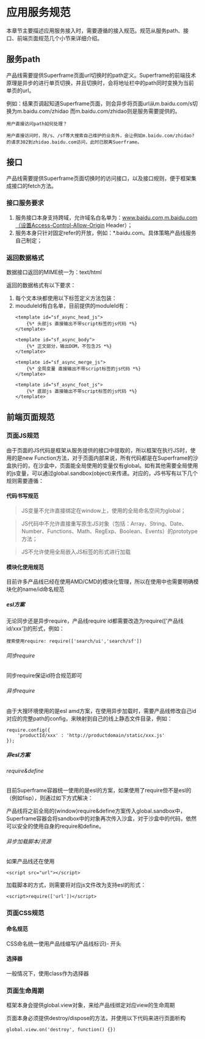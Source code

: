 # 应用服务规范

本章节主要描述应用服务接入时，需要遵循的接入规范。规范从服务path、接口、前端页面规范几个小节来详细介绍。

## 服务path

产品线需要提供Superframe页面url切换时的path定义。Superframe的前端技术原理是异步的进行单页切换，并且切换时，会将地址栏中的path同时变换为当前单页的url。

例如：结果页调起知道Superframe页面，则会异步将页面url从m.baidu.com/s切换为m.baidu.com/zhidao
而m.baidu.com/zhidao则是服务需要提供的。

    用户直接访问path如何处理？
    
    用户直接访问时，除/s、/sf等大搜索自己维护的业务外，会让例如m.baidu.com/zhidao?的请求302到zhidao.baidu.com访问，此时已脱离Suerframe。

## 接口

产品线需要提供Superframe页面切换时的访问接口，以及接口规则，便于框架集成接口的fetch方法。

### 接口服务要求

1. 服务接口本身支持跨域，允许域名白名单为：www.baidu.com,m.baidu.com（设置Access-Control-Allow-Origin Header）；
2. 服务本身只针对固定refer的开放，例如：*.baidu.com。具体策略产品线服务自己制定；

### 返回数据格式

数据接口返回的MIME统一为：text/html

返回的数据格式有以下要求：

1. 每个文本块都使用以下标签定义方法包装：
    <template id="moduleId"></template>
2. mouduleId有白名单，目前提供的moduleId有：
    ```
    <template id="sf_async_head_js">
        {%* 头部js 直接输出不带script标签的js代码 *%}
    </template>

    <template id="sf_async_body">
        {%* 正文部分，输出DOM，不包含JS *%}
    </template>

    <template id="sf_async_merge_js">
        {%* 全局变量 直接输出不带script标签的js代码 *%}
    </template>

    <template id="sf_async_foot_js">
        {%* 底部js 直接输出不带script标签的js代码 *%}
    </template>
    ```

## 前端页面规范

### 页面JS规范

由于页面的JS代码是框架从服务提供的接口中提取的，所以框架在执行JS时，使用的是new Function方法，对于页面内部来说，所有代码都是在Superframe的沙盒执行的，在沙盒中，页面能全局使用的变量仅有global。如有其他需要全局使用的js变量，可以通过global.sandbox(object)来传递。对应的，JS书写有以下几个规则需要遵循：

#### 代码书写规范

>JS变量不允许直接绑定在window上，使用的全局命名空间为global；
    
>JS代码中不允许直接重写原生JS对象（包括：Array、String、Date、Number、Functions、Math、RegExp、Boolean、Events）的prototype方法；

>JS不允许使用全局嵌入JS标签的形式进行加载

#### 模块化使用规范

目前许多产品线已经在使用AMD/CMD的模块化管理，所以在使用中也需要明确模块化的name/id命名规范

##### esl方案

无论同步还是异步require，产品线require id都需要改造为require(['产品线id/xxx'])的形式，例如：

    搜索使用require: require(['search/ui','search/sf'])

###### 同步require

同步require保证id符合规范即可

###### 异步require

由于大搜环境使用的是esl amd方案，在使用异步加载时，需要产品线修改自己id对应的完整path的config，来映射到自己的线上静态文件目录，例如：
    
    require.config({
        'productId/xxx' : 'http://productdomain/static/xxx.js'
    });

##### 非esl方案

###### require&define

目前Superframe容器统一使用的是esl的方案，如果使用了require但不是esl的（例如fisp），则通过如下方式解决：

产品线将之前全局的(window)require&define方案传入global.sandbox中，Superframe容器会将sandbox中的对象再次传入沙盒，对于沙盒中的代码，依然可以安全的使用自身的require和define。


###### 异步加载脚本/资源

如果产品线还在使用

    <script src="url"></script>
    
加载脚本的方式，则需要将对应js文件改为支持esl的形式：

    <script>require(['url'])</script>

### 页面CSS规范

#### 命名规范
CSS命名统一使用产品线缩写(产品线标识)- 开头

#### 选择器
一般情况下，使用class作为选择器

### 页面生命周期

框架本身会提供global.view对象，来给产品线绑定对应view的生命周期

页面本身必须提供destroy/dispose的方法，并使用以下代码来进行页面析构

    global.view.on('destroy', function() {})

